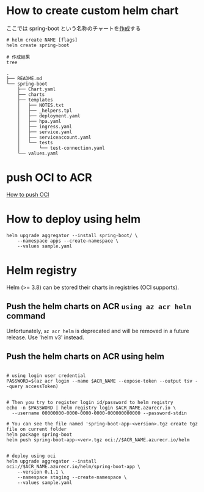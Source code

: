 # How to create custom helm chart

ここでは spring-boot という名称のチャートを[作成](https://helm.sh/docs/helm/helm_create/)する


```shell
# helm create NAME [flags]
helm create spring-boot

# 作成結果
tree

.
├── README.md
└── spring-boot
    ├── Chart.yaml
    ├── charts
    ├── templates
    │   ├── NOTES.txt
    │   ├── _helpers.tpl
    │   ├── deployment.yaml
    │   ├── hpa.yaml
    │   ├── ingress.yaml
    │   ├── service.yaml
    │   ├── serviceaccount.yaml
    │   └── tests
    │       └── test-connection.yaml
    └── values.yaml

```

# push OCI to ACR

[How to push OCI](https://docs.microsoft.com/ja-jp/azure/container-registry/container-registry-helm-repos)


# How to deploy using helm

```shell
helm upgrade aggregator --install spring-boot/ \
    --namespace apps --create-namespace \
    --values sample.yaml 
```


# Helm registry

Helm (>= 3.8) can be stored their charts in registries (OCI supports).


## Push the helm charts on ACR `using az acr helm` command

Unfortunately, `az acr helm` is deprecated and will be removed in a future release.
Use 'helm v3' instead.

## Push the helm charts on ACR using helm


```shell

# using login user credential
PASSWORD=$(az acr login --name $ACR_NAME --expose-token --output tsv --query accessToken)


# Then you try to register login id/password to helm registry
echo -n $PASSWORD | helm registry login $ACR_NAME.azurecr.io \
  --username 00000000-0000-0000-0000-000000000000 --password-stdin

# You can see the file named 'spring-boot-app-<version>.tgz create tgz file on current folder
helm package spring-boot
helm push spring-boot-app-<ver>.tgz oci://$ACR_NAME.azurecr.io/helm

```


```shell

# deploy using oci
helm upgrade aggregator --install oci://$ACR_NAME.azurecr.io/helm/spring-boot-app \
    --version 0.1.1 \
    --namespace staging --create-namespace \
    --values sample.yaml

```
